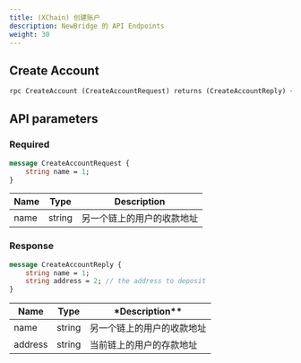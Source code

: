 ```yaml
---
title: (XChain) 创建账户
description: NewBridge 的 API Endpoints
weight: 30
---
```


## Create Account

```proto
rpc CreateAccount (CreateAccountRequest) returns (CreateAccountReply) {}
```

## API parameters

### Required

```proto
message CreateAccountRequest {
    string name = 1;
}
```

| **Name** | **Type** | **Description**            |
| -------- | -------- | -------------------------- |
| name     | string   | 另一个链上的用户的收款地址 |

### Response

```proto
message CreateAccountReply {
    string name = 1;
    string address = 2; // the address to deposit
}
```

| **Name** | **Type** | \*Description\*\*          |
| -------- | -------- | -------------------------- |
| name     | string   | 另一个链上的用户的收款地址 |
| address  | string   | 当前链上的用户的存款地址   |

